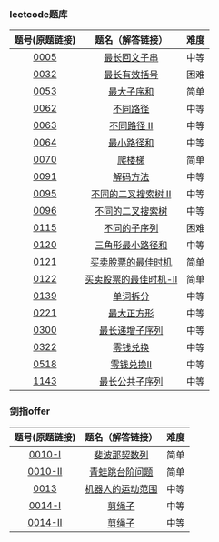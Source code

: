 ### leetcode题库

题号(原题链接) | 题名（解答链接） | 难度
:-: | :-: | :-:
[0005](https://leetcode-cn.com/problems/longest-palindromic-substring/description/) | [最长回文子串](https://github.com/cocowh/algorithm/blob/master/medium/5.%E6%9C%80%E9%95%BF%E5%9B%9E%E6%96%87%E5%AD%90%E4%B8%B2.go) | 中等
[0032](https://leetcode-cn.com/problems/longest-valid-parentheses/description/) | [最长有效括号](https://github.com/cocowh/algorithm/blob/master/hard/32.最长有效括号.go) | 困难
[0053](https://leetcode-cn.com/problems/maximum-subarray/description/) | [最大子序和](https://github.com/cocowh/algorithm/blob/master/easy/53.最大子序和.go) | 简单
[0062](https://leetcode-cn.com/problems/unique-paths/description/) | [不同路径](https://github.com/cocowh/algorithm/blob/master/medium/62.不同路径.go) | 中等
[0063](https://leetcode-cn.com/problems/unique-paths-ii/description/) | [不同路径 II](https://github.com/cocowh/algorithm/blob/master/medium/63.不同路径-ii.go) | 中等
[0064](https://leetcode-cn.com/problems/minimum-path-sum/description/) | [最小路径和](https://github.com/cocowh/algorithm/blob/master/medium/64.最小路径和.go) | 中等
[0070](https://leetcode-cn.com/problems/climbing-stairs/description/) | [爬楼梯](https://github.com/cocowh/algorithm/blob/master/easy/70.爬楼梯.go) | 简单
[0091](https://leetcode-cn.com/problems/decode-ways/description/) | [解码方法](https://github.com/cocowh/algorithm/blob/master/medium/91.解码方法.go) | 中等
[0095](https://leetcode-cn.com/problems/unique-binary-search-trees-ii/description/) | [不同的二叉搜索树 II](https://github.com/cocowh/algorithm/blob/master/medium/95.不同的二叉搜索树-ii.go) | 中等
[0096](https://leetcode-cn.com/problems/unique-binary-search-trees/description/) | [不同的二叉搜索树](https://github.com/cocowh/algorithm/blob/master/medium/96.不同的二叉搜索树.go) | 中等
[0115](https://leetcode-cn.com/problems/distinct-subsequences/description/) | [不同的子序列](https://github.com/cocowh/algorithm/blob/master/hard/115.不同的子序列.go) | 困难
[0120](https://leetcode-cn.com/problems/triangle/description/) | [三角形最小路径和](https://github.com/cocowh/algorithm/blob/master/medium/120.三角形最小路径和.go) | 中等
[0121](https://leetcode-cn.com/problems/best-time-to-buy-and-sell-stock/description/) | [买卖股票的最佳时机](https://github.com/cocowh/algorithm/blob/master/easy/121.买卖股票的最佳时机.go) | 简单
[0122](https://leetcode-cn.com/problems/best-time-to-buy-and-sell-stock-ii/description/) | [买卖股票的最佳时机-II](https://github.com/cocowh/algorithm/blob/master/easy/122.买卖股票的最佳时机-ii.go) | 简单
[0139](https://leetcode-cn.com/problems/word-break/) | [单词拆分](https://github.com/cocowh/algorithm/blob/master/medium/139.单词拆分.go) | 中等
[0221](https://leetcode-cn.com/problems/maximal-square/) | [最大正方形](https://github.com/cocowh/algorithm/blob/master/medium/221.最大正方形-ii.go) | 中等
[0300](https://leetcode-cn.com/problems/longest-increasing-subsequence/) | [最长递增子序列](https://github.com/cocowh/algorithm/blob/master/medium/300.最长递增子序列.go) | 中等
[0322](https://leetcode-cn.com/problems/coin-change/) | [零钱兑换](https://github.com/cocowh/algorithm/blob/master/medium/322.零钱兑换.go) | 中等
[0518](https://leetcode-cn.com/problems/coin-change-2/) | [零钱兑换II](https://github.com/cocowh/algorithm/blob/master/medium/518.零钱兑换-ii.go) | 中等
[1143](https://leetcode-cn.com/problems/longest-common-subsequence/) | [最长公共子序列](https://github.com/cocowh/algorithm/blob/master/medium/1143.最长公共子序列.go) | 中等


### 剑指offer

题号(原题链接) | 题名（解答链接） | 难度
:-: | :-: | :-:
[0010-I](https://leetcode-cn.com/problems/fei-bo-na-qi-shu-lie-lcof/) | [斐波那契数列](https://github.com/cocowh/algorithm/blob/master/easy/offer.10-I.斐波那契数列.go) | 简单
[0010-II](https://leetcode-cn.com/problems/fei-bo-na-qi-shu-lie-lcof/) | [青蛙跳台阶问题](https://github.com/cocowh/algorithm/blob/master/easy/offer.10-II.青蛙跳台阶问题.go) | 简单
[0013](https://leetcode-cn.com/problems/ji-qi-ren-de-yun-dong-fan-wei-lcof/) | [机器人的运动范围](https://github.com/cocowh/algorithm/blob/master/medium/offer.13.机器人的运动范围.go) | 中等
[0014-I](https://leetcode-cn.com/problems/jian-sheng-zi-lcof/) | [剪绳子](https://github.com/cocowh/algorithm/blob/master/medium/offer.14-I.剪绳子.go) | 中等
[0014-II](https://leetcode-cn.com/problems/jian-sheng-zi-ii-lcof/) | [剪绳子](https://github.com/cocowh/algorithm/blob/master/medium/offer.14-II.剪绳子.go) | 中等